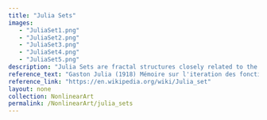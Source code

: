 ```yaml
---
title: "Julia Sets"
images: 
   - "JuliaSet1.png"
   - "JuliaSet2.png"
   - "JuliaSet3.png"
   - "JuliaSet4.png"
   - "JuliaSet5.png"
description: "Julia Sets are fractal structures closely related to the Mandelbrot Set. They are generated using the iteration z_{n+1} = z_n^2 + c, varying the complex parameter c. The boundary of the set exhibits intricate self-similar structures, making it a key object in dynamical systems."
reference_text: "Gaston Julia (1918) Mémoire sur l'iteration des fonctions rationnelles, Journal de Mathématiques Pures et Appliquées, vol. 8, pages 47–245."
reference_link: "https://en.wikipedia.org/wiki/Julia_set"
layout: none
collection: NonlinearArt
permalink: /NonlinearArt/julia_sets
---
```

